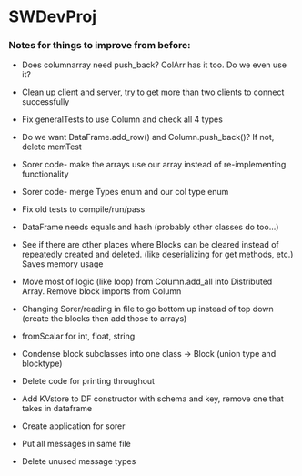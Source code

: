 # SWDevProj



### Notes for things to improve from before:

* Does columnarray need push_back? ColArr has it too. Do we even use it?

* Clean up client and server, try to get more than two clients to connect successfully

* Fix generalTests to use Column and check all 4 types

* Do we want DataFrame.add_row() and Column.push_back()? If not, delete memTest

* Sorer code- make the arrays use our array instead of re-implementing functionality

* Sorer code- merge Types enum and our col type enum

* Fix old tests to compile/run/pass

* DataFrame needs equals and hash (probably other classes do too...)

* See if there are other places where Blocks can be cleared instead of repeatedly
	created and deleted. (like deserializing for get methods, etc.) Saves memory usage

* Move most of logic (like loop) from Column.add_all into Distributed Array. Remove block imports from Column

* Changing Sorer/reading in file to go bottom up instead of top down (create the blocks then add those to arrays)

* fromScalar for int, float, string

* Condense block subclasses into one class -> Block (union type and blocktype)

* Delete code for printing throughout

* Add KVstore to DF constructor with schema and key, remove one that takes in dataframe

* Create application for sorer

* Put all messages in same file

* Delete unused message types
